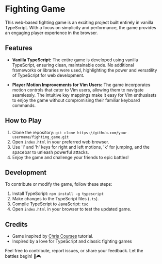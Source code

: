 # Fighting Game

This web-based fighting game is an exciting project built entirely in vanilla TypeScript. With a focus on simplicity and performance, the game provides an engaging player experience in the browser.

## Features

- **Vanilla TypeScript:** The entire game is developed using vanilla TypeScript, ensuring clean, maintainable code. No additional frameworks or libraries were used, highlighting the power and versatility of TypeScript for web development.

- **Player Motion Improvements for Vim Users:** The game incorporates motion controls that cater to Vim users, allowing them to navigate seamlessly. The intuitive key mappings make it easy for Vim enthusiasts to enjoy the game without compromising their familiar keyboard commands.

## How to Play

1. Clone the repository: `git clone https://github.com/your-username/fighting_game.git`
2. Open `index.html` in your preferred web browser.
3. Use 'l' and 'h' keys for right and left motions, 'k' for jumping, and the spacebar to unleash powerful attacks.
4. Enjoy the game and challenge your friends to epic battles!

## Development

To contribute or modify the game, follow these steps:

1. Install TypeScript: `npm install -g typescript`
2. Make changes to the TypeScript files (`.ts`).
3. Compile TypeScript to JavaScript: `tsc`
4. Open `index.html` in your browser to test the updated game.

## Credits

- Game inspired by [Chris Courses](https://github.com/chriscourses/fighting-game) tutorial.
- Inspired by a love for TypeScript and classic fighting games

Feel free to contribute, report issues, or share your feedback. Let the battles begin! 🥊🎮
